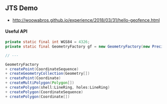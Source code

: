 ## JTS Demo
- http://woowabros.github.io/experience/2018/03/31/hello-geofence.html

#### Useful API
```java
private static final int WGS84 = 4326;
private static final GeometryFactory gf = new GeometryFactory(new PrecisionModel(), WGS84);

// ---

GeometryFactory
+ createPoint(CoordinateSequence)
+ createGeometryCollection(Geometry[])
+ createPoint(Coordinate)
+ createMultiPolygon(Polygon[])
+ createPolygon(shell:LineRing, holes:LineRing)
+ createPolygon(CoordinateSequence)
+ createPolygon(Coordinate[])
```
